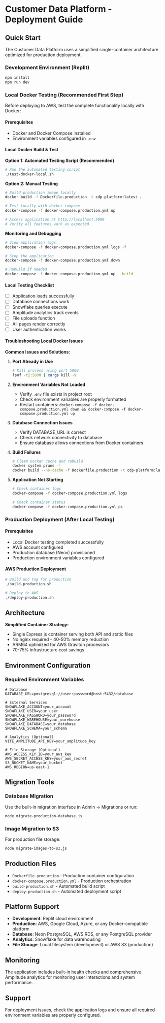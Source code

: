 # Customer Data Platform - Deployment Guide

## Quick Start

The Customer Data Platform uses a simplified single-container architecture optimized for production deployment.

### Development Environment (Replit)
```bash
npm install
npm run dev
```

### Local Docker Testing (Recommended First Step)

Before deploying to AWS, test the complete functionality locally with Docker:

#### Prerequisites
- Docker and Docker Compose installed
- Environment variables configured in `.env`

#### Local Docker Build & Test

**Option 1: Automated Testing Script (Recommended)**
```bash
# Run the automated testing script
./test-docker-local.sh
```

**Option 2: Manual Testing**
```bash
# Build production image locally
docker build -f Dockerfile.production -t cdp-platform:latest .

# Test locally with docker-compose
docker-compose -f docker-compose.production.yml up

# Access application at http://localhost:5000
# Verify all features work as expected
```

**Monitoring and Debugging**
```bash
# View application logs
docker-compose -f docker-compose.production.yml logs -f

# Stop the application
docker-compose -f docker-compose.production.yml down

# Rebuild if needed
docker-compose -f docker-compose.production.yml up --build
```

#### Local Testing Checklist
- [ ] Application loads successfully
- [ ] Database connections work
- [ ] Snowflake queries execute
- [ ] Amplitude analytics track events
- [ ] File uploads function
- [ ] All pages render correctly
- [ ] User authentication works

#### Troubleshooting Local Docker Issues

**Common Issues and Solutions:**

1. **Port Already in Use**
   ```bash
   # Kill process using port 5000
   lsof -ti:5000 | xargs kill -9
   ```

2. **Environment Variables Not Loaded**
   - Verify `.env` file exists in project root
   - Check environment variables are properly formatted
   - Restart containers: `docker-compose -f docker-compose.production.yml down && docker-compose -f docker-compose.production.yml up`

3. **Database Connection Issues**
   - Verify DATABASE_URL is correct
   - Check network connectivity to database
   - Ensure database allows connections from Docker containers

4. **Build Failures**
   ```bash
   # Clean Docker cache and rebuild
   docker system prune -f
   docker build --no-cache -f Dockerfile.production -t cdp-platform:latest .
   ```

5. **Application Not Starting**
   ```bash
   # Check container logs
   docker-compose -f docker-compose.production.yml logs
   
   # Check container status
   docker-compose -f docker-compose.production.yml ps
   ```

### Production Deployment (After Local Testing)

#### Prerequisites
- Local Docker testing completed successfully
- AWS account configured
- Production database (Neon) provisioned
- Production environment variables configured

#### AWS Production Deployment
```bash
# Build and tag for production
./build-production.sh

# Deploy to AWS
./deploy-production.sh
```

## Architecture

**Simplified Container Strategy:**
- Single Express.js container serving both API and static files
- No nginx required - 40-50% memory reduction
- ARM64 optimized for AWS Graviton processors
- 70-75% infrastructure cost savings

## Environment Configuration

### Required Environment Variables
```env
# Database
DATABASE_URL=postgresql://user:password@host:5432/database

# External Services
SNOWFLAKE_ACCOUNT=your_account
SNOWFLAKE_USER=your_user
SNOWFLAKE_PASSWORD=your_password
SNOWFLAKE_WAREHOUSE=your_warehouse
SNOWFLAKE_DATABASE=your_database
SNOWFLAKE_SCHEMA=your_schema

# Analytics (Optional)
VITE_AMPLITUDE_API_KEY=your_amplitude_key

# File Storage (Optional)
AWS_ACCESS_KEY_ID=your_aws_key
AWS_SECRET_ACCESS_KEY=your_aws_secret
S3_BUCKET_NAME=your_bucket
AWS_REGION=us-east-1
```

## Migration Tools

### Database Migration
Use the built-in migration interface in Admin → Migrations or run:
```bash
node migrate-production-database.js
```

### Image Migration to S3
For production file storage:
```bash
node migrate-images-to-s3.js
```

## Production Files

- `Dockerfile.production` - Production container configuration
- `docker-compose.production.yml` - Production orchestration
- `build-production.sh` - Automated build script
- `deploy-production.sh` - Automated deployment script

## Platform Support

- **Development**: Replit cloud environment
- **Production**: AWS, Google Cloud, Azure, or any Docker-compatible platform
- **Database**: Neon PostgreSQL, AWS RDS, or any PostgreSQL provider
- **Analytics**: Snowflake for data warehousing
- **File Storage**: Local filesystem (development) or AWS S3 (production)

## Monitoring

The application includes built-in health checks and comprehensive Amplitude analytics for monitoring user interactions and system performance.

## Support

For deployment issues, check the application logs and ensure all required environment variables are properly configured.
